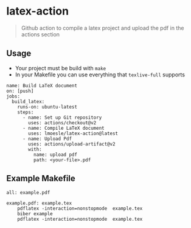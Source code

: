 # latex-action

> Github action to compile a latex project and upload the pdf in the actions section

## Usage

* Your project must be build with `make`
* In your Makefile you can use everything that `texlive-full` supports 

```
name: Build LaTeX document
on: [push]
jobs:
  build_latex:
    runs-on: ubuntu-latest
    steps:
      - name: Set up Git repository
        uses: actions/checkout@v2
      - name: Compile LaTeX document
        uses: lmoesle/latex-action@latest
      - name: Upload Pdf
        uses: actions/upload-artifact@v2
        with:
          name: upload pdf
          path: <your-file>.pdf
```

## Example Makefile

```
all: example.pdf

example.pdf: example.tex
	pdflatex -interaction=nonstopmode  example.tex
	biber example
	pdflatex -interaction=nonstopmode  example.tex
```
